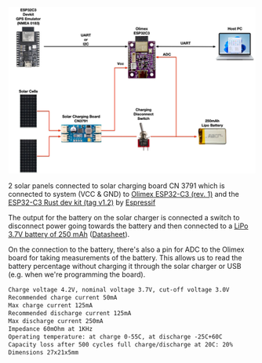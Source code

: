 ![System block diagram](System_Block_Diagram.jpg)

2 solar panels connected to solar charging board CN 3791 which is connected to system (VCC & GND) to [Olimex ESP32-C3 (rev. 1)][olimex-esp32-c3] and the [ESP32-C3 Rust dev kit (tag v1.2)][esp32-c3-rust] by [Espressif][espressif]

The output for the battery on the solar charger is connected a switch to disconnect power going towards the battery and then connected to a [LiPo 3.7V battery of 250 mAh][olimex-battery-250mha] ([Datasheet][battery-datasheet]).

On the connection to the battery, there's also a pin for ADC to the Olimex board for taking measurements of the battery. This allows us to read the battery percentage without charging it through the solar charger or USB (e.g. when we're programming the board).


    Charge voltage 4.2V, nominal voltage 3.7V, cut-off voltage 3.0V
    Recommended charge current 50mA
    Max charge current 125mA
    Recommended discharge current 125mA
    Max discharge current 250mA
    Impedance 60mOhm at 1KHz
    Operating temperature: at charge 0-55C, at discharge -25C+60C
    Capacity loss after 500 cycles full charge/discharge at 20C: 20%
    Dimensions 27x21x5mm


[olimex-esp32-c3]: https://www.olimex.com/Products/IoT/ESP32-C3/ESP32-C3-DevKit-Lipo/
[olimex-battery-250mha]: https://www.olimex.com/Products/Power/Lipo-battery/BATTERY-LIPO250mAh/
[battery-datasheet]: https://www.olimex.com/Products/Power/Lipo-battery/BATTERY-LIPO250mAh/resources/JA602025P-Spec-Data-Sheet-3.7V-250mAh--170116.pdf
[esp32-c3-rust]: https://github.com/esp-rs/esp-rust-board/tree/v1.2
[espressif]: https://www.espressif.com/en/products/devkits